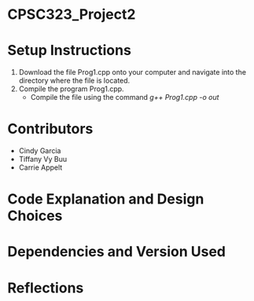# CPSC323_Project2


# Setup Instructions
1. Download the file Prog1.cpp onto your computer and navigate into the directory where the file is located.
2. Compile the program Prog1.cpp.
   - Compile the file using the command *g++ Prog1.cpp -o out*

# Contributors
* Cindy Garcia
* Tiffany Vy Buu
* Carrie Appelt

# Code Explanation and Design Choices

# Dependencies and Version Used

# Reflections

